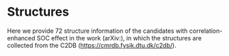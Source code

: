 # Structures

Here we provide 72 structure information of the candidates with correlation-enhanced SOC effect in the work (arXiv:), in which the structures are collected from the C2DB (https://cmrdb.fysik.dtu.dk/c2db/). 
